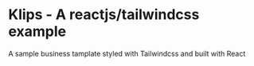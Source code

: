 # Klips - A reactjs/tailwindcss example 

A sample business tamplate styled with Tailwindcss and built with React
